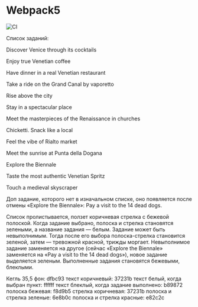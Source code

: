 # Webpack5
![CI](https://github.com/helenapril9/envjs/actions/workflows/web.yml/badge.svg)

Список заданий:

Discover Venice through its cocktails

Enjoy true Venetian coffee

Have dinner in a real Venetian restaurant

Take a ride on the Grand Canal by vaporetto

Rise above the city

Stay in a spectacular place

Meet the masterpieces of the Renaissance in churches

Chicketti. Snack like a local

Feel the vibe of Rialto market

Meet the sunrise at Punta della Dogana

Explore the Biennale

Taste the most authentic Venetian Spritz

Touch a medieval skyscraper

Доп задание, которого нет в изначальном списке, оно появляется после отмены «Explore the Biennale»: Pay a visit to the 14 dead dogs.


Список пролистывается, ползет коричневая стрелка с бежевой полоской. Когда задание выбрано, полоска и стрелка становятся зелеными, а название задания — белым. Задание может быть невыполнимым. Тогда после его выбора полоска-стрелка становится зеленой, затем — тревожной красной, трижды моргает. Невыполнимое задание заменяется на другое (сейчас «Explore the Biennale» заменяется на «Pay a visit to the 14 dead dogs»), новое задание выделяется зеленым. Выполненные задания становятся бежевыми, блеклыми.

Кегль 35,5
фон: dfbc93
текст коричневый: 37231b
текст белый, когда выбран пункт: ffffff
текст блеклый, когда задание выполнено: b89872
полоска бежевая: f8d9b5
стрелка коричневая: 37231b
полоска и стрелка зеленые: 6e8b0c
полоска и стрелка красные: e82c2c
